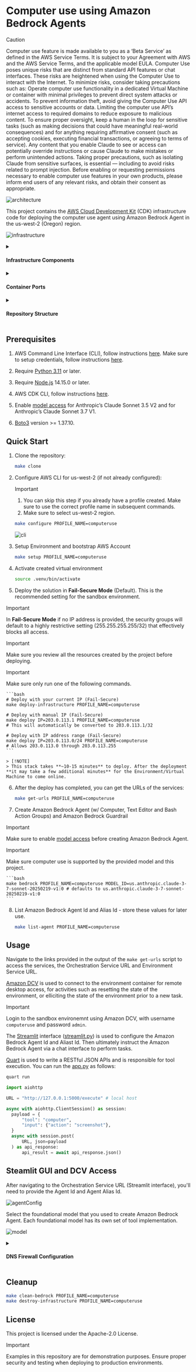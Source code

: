 # Computer use using Amazon Bedrock Agents

> [!CAUTION]
> Computer use feature is made available to you as a ‘Beta Service’ as defined in the AWS Service Terms. It is subject to your Agreement with AWS and the AWS Service Terms, and the applicable model EULA. Computer Use poses unique risks that are distinct from standard API features or chat interfaces. These risks are heightened when using the Computer Use to interact with the Internet. To minimize risks, consider taking precautions such as:
> Operate computer use functionality in a dedicated Virtual Machine or container with minimal privileges to prevent direct system attacks or accidents.
> To prevent information theft, avoid giving the Computer Use API access to sensitive accounts or data.
> Limiting the computer use API’s internet access to required domains to reduce exposure to malicious content.
> To ensure proper oversight, keep a human in the loop for sensitive tasks (such as making decisions that could have meaningful real-world consequences) and for anything requiring affirmative consent (such as accepting cookies, executing financial transactions, or agreeing to terms of service).
> Any content that you enable Claude to see or access can potentially override instructions or cause Claude to make mistakes or perform unintended actions. Taking proper precautions, such as isolating Claude from sensitive surfaces, is essential — including to avoid risks related to prompt injection. Before enabling or requesting permissions necessary to enable computer use features in your own products, please inform end users of any relevant risks, and obtain their consent as appropriate.

![architecture](./architecture/architecture.png)

This project contains the [AWS Cloud Development Kit](https://aws.amazon.com/cdk/) (CDK) infrastructure code for deploying the computer use agent using Amazon Bedrock Agent in the us-west-2 (Oregon) region.

![infrastructure](./architecture/infrastructure.png)


<details>
  <summary>
    <h4>Infrastructure Components<h4>
  </summary>
  
  - **Amazon VPC**: Configured with public and private subnets across 2 AZs in us-west-2. This configuration also has VPC flow logs enabled.
  - **Amazon ECR Repository**: Single repository for both environment and orchestration images.
  - **Amazon ECS**: ECS cluster for running containers.
  - **Amazon Task Definition**: Task definations of environment and orchestration containers with appropriate port mappings.
  - **Amazon Security Groups**: 
    - Environment container: Accepts traffic only from orchestration container
    - Orchestration container: Accepts `public` traffic on port 8501
  - **AWS IAM Roles**: Task execution role with minimal permissions
  - **Amazon CloudWatch Logs**: Configured for container logging
  - **AWS KMS**: Encryption key for secure storage

</details>

<details>
<summary>
<h4>Container Ports<h4>
</summary>

- **Environment Container**:
  - 8443: [Amazon DCV](https://aws.amazon.com/hpc/dcv/)
  - 5000: [Quart](https://github.com/pallets/quart) RESTful API
- **Orchestration Container**:
  - 8501: [Streamlit](https://streamlit.io/) interface

</details>

<details>
<summary>
<h4>Repository Structure<h4>
</summary>

```bash
├── src/amazon_bedrock_agent_app/
├── src/sandbox_environment/
├── scripts/
│   ├── create_amazon_bedrock_agent.py
│   ├── delete_amazon_bedrock_agent.py
|   └── ....
├── app.py
├── computer_use_aws_stack.py
└── ....
```
</details>

## Prerequisites

1. AWS Command Line Interface (CLI), follow instructions [here](https://docs.aws.amazon.com/cli/latest/userguide/getting-started-install.html). Make sure to setup credentials, follow instructions [here](https://docs.aws.amazon.com/cli/latest/userguide/getting-started-quickstart.html).

2. Require [Python 3.11](https://www.python.org/downloads/) or later.

3. Require [Node.js](https://nodejs.org/en/download/) 14.15.0 or later.

4. AWS CDK CLI, follow instructions [here](https://docs.aws.amazon.com/cdk/v2/guide/getting_started.html).

5. Enable [model access](https://docs.aws.amazon.com/bedrock/latest/userguide/model-access.html) for Anthropic’s Claude Sonnet 3.5 V2 and for Anthropic’s Claude Sonnet 3.7 V1.

6. [Boto3](https://boto3.amazonaws.com/v1/documentation/api/latest/index.html) version >= 1.37.10.


## Quick Start

1. Clone the repository:

    ```bash
    make clone
    ```

2. Configure AWS CLI for us-west-2 (if not already configured):

    > [!IMPORTANT]
    > 1. You can skip this step if you already have a profile created. Make sure to use the correct profile name in subsequent commands.
    > 2. Make sure to select us-west-2 region.

    ```bash
    make configure PROFILE_NAME=computeruse
    ```
  
    ![cli](./architecture/aws_cli_configure.png)

3. Setup Environment and bootstrap AWS Account

    ```bash
    make setup PROFILE_NAME=computeruse
    ```

4. Activate created virtual environment

    ```bash
    source .venv/bin/activate
    ```

5. Deploy the solution in **Fail-Secure Mode** (Default). This is the recommended setting for the sandbox environment.

> [!IMPORTANT]
> In **Fail-Secure Mode** if no IP address is provided, the security groups will default to a highly restrictive setting (255.255.255.255/32) that effectively blocks all access.

> [!IMPORTANT]
> Make sure you review all the resources created by the project before deploying.

> [!IMPORTANT]
> Make sure only run one of the following commands.

    ```bash
    # Deploy with your current IP (Fail-Secure)
    make deploy-infrastructure PROFILE_NAME=computeruse

    # Deploy with manual IP (Fail-Secure)
    make deploy IP=203.0.113.1 PROFILE_NAME=computeruse
    # This will automatically be converted to 203.0.113.1/32

    # Deploy with IP address range (Fail-Secure)
    make deploy IP=203.0.113.0/24 PROFILE_NAME=computeruse
    # Allows 203.0.113.0 through 203.0.113.255
    ```

    > [!NOTE]
    > This stack takes **~10-15 minutes** to deploy. After the deployment **it may take a few additional minutes** for the Environment/Virtual Machine to come online.

6. After the deploy has completed, you can get the URLs of the services:

    ```bash
    make get-urls PROFILE_NAME=computeruse
    ```

7. Create Amazon Bedrock Agent (w/ Computer, Text Editor and Bash Action Groups) and Amazon Bedrock Guardrail

> [!IMPORTANT]
> Make sure to enable [model access](https://docs.aws.amazon.com/bedrock/latest/userguide/model-access-modify.html) before creating Amazon Bedrock Agent.

> [!IMPORTANT]
> Make sure computer use is supported by the provided model and this project.

    ```bash
    make bedrock PROFILE_NAME=computeruse MODEL_ID=us.anthropic.claude-3-7-sonnet-20250219-v1:0 # defaults to us.anthropic.claude-3-7-sonnet-20250219-v1:0
    ```

8. List Amazon Bedrock Agent Id and Alias Id - store these values for later use.

    ```bash
    make list-agent PROFILE_NAME=computeruse
    ```

## Usage

Navigate to the links provided in the output of the `make get-urls` script to access the services, the Orchestration Service URL and Environment Service URL.

[Amazon DCV](https://aws.amazon.com/hpc/dcv/) is used to connect to the environment container for remote desktop access, for activities such as resetting the state of the environment, or elliciting the state of the environment prior to a new task.

> [!IMPORTANT]
> Login to the sandbox environemnt using Amazon DCV, with username `computeruse` and password `admin`.

The [Streamlit](https://streamlit.io/) interface ([streamlit.py](./src/amazon_bedrock_agent_app/app/streamlit.py)) is used to configure the Amazon Bedrock Agent Id and Aliast Id. Then ultimately instruct the Amazon Bedrock Agent via a chat interface to perform tasks.

[Quart](https://github.com/pallets/quart) is used to write a RESTful JSON APIs and is responsible for tool execution. You can run the [app.py](./src/sandbox_environment/computer_use_demo/app.py) as follows:

```bash
quart run
```

```python
import aiohttp

URL = "http://127.0.0.1:5000/execute" # local host

async with aiohttp.ClientSession() as session:
  payload = {
      "tool": "computer",
      "input": {"action": "screenshot"},
  }
  async with session.post(
      URL, json=payload
  ) as api_response:
      api_result = await api_response.json()
```

## Steamlit GUI and DCV Access

After navigating to the Orchestration Service URL (Streamlit interface), you'll need to provide the Agent Id and Agent Alias Id.

![agentConfig](./architecture/agent_config.png)

Select the foundational model that you used to create Amazon Bedrock Agent. Each foundational model has its own set of tool implementation. 

![model](./architecture/model.png)

<details>
  <summary>
    <h4>DNS Firewall Configuration<h4>
  </summary>

  The stack includes a Route 53 Resolver DNS Firewall that controls domain access. By default, it operates on an allowlist basis - only explicitly allowed domains can be accessed while all others are blocked.

  ### Default Allowed Domains

  The firewall allows access to:
  - AWS services (*.amazonaws.com, *.aws.dev, etc.)
  - Amazon domains (amazon.com, a2z.com)
  - Anthropic domains (anthropic.com, claude.ai)
  - GitHub domains (github.com, *.githubassets.com)
  - Google domains (google.com, *.googleapis.com)
  - Python package repositories (pypi.org, pythonhosted.org)
  - Internal service discovery domains (*.computer-use.local)

  ### Updating Allowed Domains

  To modify the allowed domains:

  1. Edit the `cfn_firewall_domain_list` in `computer_use_aws_stack.py`
  2. Add or remove domains using the following format:

    ```python
    domains=[
        "example.com",      # Allow exact domain
        "*.example.com",    # Allow all subdomains
    ]
    ```

  3. Redeploy the stack:

    ```bash
    cdk deploy
    ```

  ### Managing DNS Firewall Rules

  View current rules:

  ```bash
  aws route53resolver get-firewall-rule-group --firewall-rule-group-id <ID>
  ```

  Get the rule group ID from stack outputs:

  ```bash
  aws cloudformation describe-stacks --stack-name ComputerUseAwsStack --query 'Stacks[0].Outputs[?OutputKey==`DnsFirewallRuleGroupId`].OutputValue' --output text
  ```

</details>

## Cleanup

```bash
make clean-bedrock PROFILE_NAME=computeruse
make destroy-infrastructure PROFILE_NAME=computeruse
```

## License

This project is licensed under the Apache-2.0 License.

> [!IMPORTANT]
> Examples in this repository are for demonstration purposes. 
> Ensure proper security and testing when deploying to production environments.

